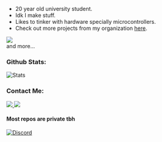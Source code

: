<!--
About Me
-->
 
  
  - 20 year old university student.
  - Idk I make stuff.
  - Likes to tinker with hardware specially microcontrollers.
  - Check out more projects from my organization [here](https://github.com/Shaw75).
 
<div align="left">
 <img src="https://skillicons.dev/icons?i=c,cpp,cs,rust,js,ts,java,python,mongodb&theme=dark&perline=7"><br>
 and more...
</div>

<!--
Github Stats
-->
<h3>
  Github Stats:
</h3>
<div align="left">
 <img src="https://github-readme-stats.vercel.app/api?username=Shaw75&count_private=true&show_icons=true&line_height=25&show_icons=true&theme=tokyonight" alt="Stats">
</div>

<!--
Contact Me
-->
<h3>
  Contact Me:
</h3>
<div align="left">
 <a href="https://discord.com/users/593787701409611776">
  <img src="https://skillicons.dev/icons?i=discord">
 </a>
 <a href="https://twitter.com/arikatsudesu">
  <img src="https://skillicons.dev/icons?i=twitter">
 </a>
</div>


<h4>Most repos are private tbh</h4>
<a href="https://discord.com/users/696988079352709140"><img src="https://lanyard.kyrie25.dev/api/696988079352709140?animatedDecoration=true&showDisplayName=false&theme=dark&showBanner=animated&imgStyle=square&gradient=E21B22-F71746-F23D92-CA3AB0-9138A7-69208E&hideDecoration=false&animated=true" alt="Discord" /></a>
